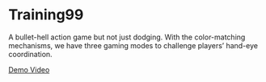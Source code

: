 # Training99
A bullet-hell action game but not just dodging.
With the color-matching mechanisms, we have three gaming modes to challenge players’ hand-eye coordination.

[Demo Video](https://www.youtube.com/watch?v=jDJQw_aa09E)
